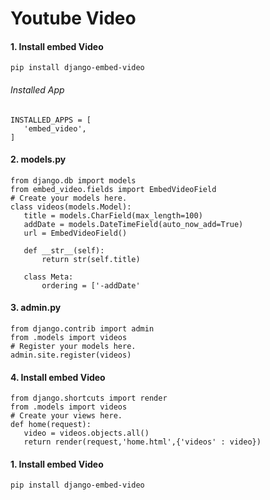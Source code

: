 # Youtube Video 
#### 1. Install embed Video

```
pip install django-embed-video
```
###### Installed App
```
INSTALLED_APPS = [
   'embed_video',
]
```

#### 2. models.py
```
from django.db import models
from embed_video.fields import EmbedVideoField
# Create your models here.
class videos(models.Model):
   title = models.CharField(max_length=100)
   addDate = models.DateTimeField(auto_now_add=True)
   url = EmbedVideoField()

   def __str__(self):
       return str(self.title)

   class Meta:
       ordering = ['-addDate'
```

#### 3. admin.py

```
from django.contrib import admin
from .models import videos
# Register your models here.
admin.site.register(videos)
```
#### 4. Install embed Video

```
from django.shortcuts import render
from .models import videos
# Create your views here.
def home(request):
   video = videos.objects.all()
   return render(request,'home.html',{'videos' : video})
```
#### 1. Install embed Video

```
pip install django-embed-video
```

